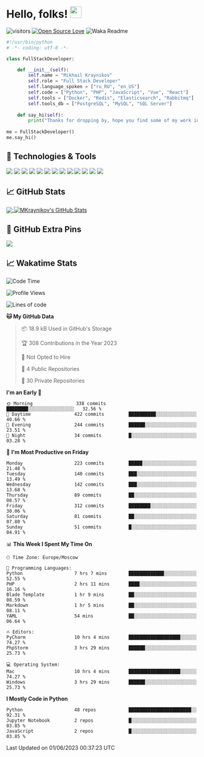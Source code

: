 # Hello, folks! <img src="https://raw.githubusercontent.com/MartinHeinz/MartinHeinz/master/wave.gif" width="30px" height="30px" />

![visitors](https://visitor-badge.laobi.icu/badge?page_id=MKraynikov.MKraynikov)
[![Open Source Love](https://badges.frapsoft.com/os/v1/open-source.svg?v=102)](https://github.com/ellerbrock/open-source-badge/)
![Waka Readme](https://github.com/MKraynikov/MKraynikov/workflows/Waka%20Readme/badge.svg)

```python
#!/usr/bin/python
# -*- coding: utf-8 -*-

class FullStackDeveloper:

    def __init__(self):
        self.name = "Mikhail Kraynikov"
        self.role = "Full Stack Developer"
        self.language_spoken = ["ru_RU", "en_US"]
        self.code = ["Python", "PHP", "JavaScript", "Vue", "React"]
        self.tools = ["Docker", "Redis", "Elasticsearch", "Rabbitmq"]
        self.tools_db = ["PostgreSQL", "MySQL", "SQL Server"]
        
    def say_hi(self):
        print("Thanks for dropping by, hope you find some of my work interesting.")
        
me = FullStackDeveloper()
me.say_hi()
```

## 🔧 Technologies & Tools
![](https://img.shields.io/badge/OS-Linux-informational?style=flat&logo=linux&logoColor=white&color=2bbc8a)
![](https://img.shields.io/badge/Editor-IntelliJ_IDEA-informational?style=flat&logo=intellij-idea&logoColor=white&color=2bbc8a)
![](https://img.shields.io/badge/Code-PHP-informational?style=flat&logo=php&logoColor=white&color=2bbc8a)
![](https://img.shields.io/badge/Code-Python-informational?style=flat&logo=python&logoColor=white&color=2bbc8a)
![](https://img.shields.io/badge/Code-JavaScript-informational?style=flat&logo=javascript&logoColor=white&color=2bbc8a)
![](https://img.shields.io/badge/Code-Vue-informational?style=flat&logo=vue.js&logoColor=white&color=2bbc8a)
![](https://img.shields.io/badge/Shell-Bash-informational?style=flat&logo=gnu-bash&logoColor=white&color=2bbc8a)
![](https://img.shields.io/badge/Tools-PostgreSQL-informational?style=flat&logo=postgresql&logoColor=white&color=2bbc8a)
![](https://img.shields.io/badge/Tools-MySQL-informational?style=flat&logo=mysql&logoColor=white&color=2bbc8a)
![](https://img.shields.io/badge/Tools-Docker-informational?style=flat&logo=docker&logoColor=white&color=2bbc8a)
![](https://img.shields.io/badge/Tools-Redis-informational?style=flat&logo=redis&logoColor=white&color=2bbc8a)
![](https://img.shields.io/badge/Tools-Elasticsearch-informational?style=flat&logo=elasticsearch&logoColor=white&color=2bbc8a)
![](https://img.shields.io/badge/Tools-Rabbitmq-informational?style=flat&logo=rabbitmq&logoColor=white&color=2bbc8a)

## &#x1f4c8; GitHub Stats

<a href="https://github.com/MKraynikov/MKraynikov">
  <img align="center" src="https://github-readme-stats.vercel.app/api/top-langs/?username=MKraynikov&hide=javascript,html&title_color=ffffff&text_color=c9cacc&icon_color=2bbc8a&bg_color=1d1f21&langs_count=3" />
</a>
<a href="https://github.com/MKraynikov/MKraynikov">
  <img align="center" src="https://github-readme-stats.vercel.app/api?username=MKraynikov&show_icons=true&line_height=27&count_private=true&title_color=ffffff&text_color=c9cacc&icon_color=2bbc8a&bg_color=1d1f21" alt="MKraynikov's GitHub Stats" />
</a>

## 💖 GitHub Extra Pins

<a href="https://github.com/MKraynikov/small_company_CRM">
  <img align="center" src="https://github-readme-stats.vercel.app/api/pin/?username=MKraynikov&repo=small_company_CRM&title_color=ffffff&text_color=c9cacc&icon_color=2bbc8a&bg_color=1d1f21" />
</a>

## &#x1f4c8; Wakatime Stats

<!--START_SECTION:waka-->
![Code Time](http://img.shields.io/badge/Code%20Time-130%20hrs%2046%20mins-blue)

![Profile Views](http://img.shields.io/badge/Profile%20Views-0-blue)

![Lines of code](https://img.shields.io/badge/From%20Hello%20World%20I%27ve%20Written-6.7%20million%20lines%20of%20code-blue)

**🐱 My GitHub Data** 

> 📦 18.9 kB Used in GitHub's Storage 
 > 
> 🏆 308 Contributions in the Year 2023
 > 
> 🚫 Not Opted to Hire
 > 
> 📜 4 Public Repositories 
 > 
> 🔑 30 Private Repositories 
 > 
**I'm an Early 🐤** 

```text
🌞 Morning                338 commits         ████████░░░░░░░░░░░░░░░░░   32.56 % 
🌆 Daytime                422 commits         ██████████░░░░░░░░░░░░░░░   40.66 % 
🌃 Evening                244 commits         ██████░░░░░░░░░░░░░░░░░░░   23.51 % 
🌙 Night                  34 commits          █░░░░░░░░░░░░░░░░░░░░░░░░   03.28 % 
```
📅 **I'm Most Productive on Friday** 

```text
Monday                   223 commits         █████░░░░░░░░░░░░░░░░░░░░   21.48 % 
Tuesday                  140 commits         ███░░░░░░░░░░░░░░░░░░░░░░   13.49 % 
Wednesday                142 commits         ███░░░░░░░░░░░░░░░░░░░░░░   13.68 % 
Thursday                 89 commits          ██░░░░░░░░░░░░░░░░░░░░░░░   08.57 % 
Friday                   312 commits         ████████░░░░░░░░░░░░░░░░░   30.06 % 
Saturday                 81 commits          ██░░░░░░░░░░░░░░░░░░░░░░░   07.80 % 
Sunday                   51 commits          █░░░░░░░░░░░░░░░░░░░░░░░░   04.91 % 
```


📊 **This Week I Spent My Time On** 

```text
🕑︎ Time Zone: Europe/Moscow

💬 Programming Languages: 
Python                   7 hrs 7 mins        █████████████░░░░░░░░░░░░   52.55 % 
PHP                      2 hrs 11 mins       ████░░░░░░░░░░░░░░░░░░░░░   16.16 % 
Blade Template           1 hr 9 mins         ██░░░░░░░░░░░░░░░░░░░░░░░   08.59 % 
Markdown                 1 hr 5 mins         ██░░░░░░░░░░░░░░░░░░░░░░░   08.11 % 
YAML                     54 mins             ██░░░░░░░░░░░░░░░░░░░░░░░   06.64 % 

🔥 Editors: 
PyCharm                  10 hrs 4 mins       ███████████████████░░░░░░   74.27 % 
PhpStorm                 3 hrs 29 mins       ██████░░░░░░░░░░░░░░░░░░░   25.73 % 

💻 Operating System: 
Mac                      10 hrs 4 mins       ███████████████████░░░░░░   74.27 % 
Windows                  3 hrs 29 mins       ██████░░░░░░░░░░░░░░░░░░░   25.73 % 
```

**I Mostly Code in Python** 

```text
Python                   48 repos            ███████████████████████░░   92.31 % 
Jupyter Notebook         2 repos             █░░░░░░░░░░░░░░░░░░░░░░░░   03.85 % 
JavaScript               2 repos             █░░░░░░░░░░░░░░░░░░░░░░░░   03.85 % 
```




 Last Updated on 01/06/2023 00:37:23 UTC
<!--END_SECTION:waka-->
